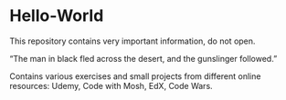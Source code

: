 # Hello-World
This repository contains very important information, do not open.


“The man in black fled across the desert, and the gunslinger followed.”

Contains various exercises and small projects from different online resources: Udemy, Code with Mosh, EdX, Code Wars.
